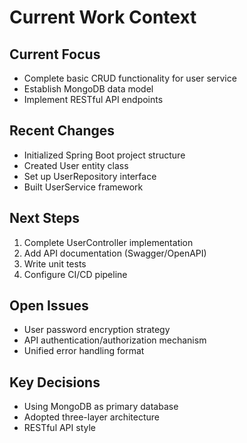 # Current Work Context

## Current Focus
- Complete basic CRUD functionality for user service
- Establish MongoDB data model
- Implement RESTful API endpoints

## Recent Changes
- Initialized Spring Boot project structure
- Created User entity class
- Set up UserRepository interface
- Built UserService framework

## Next Steps
1. Complete UserController implementation
2. Add API documentation (Swagger/OpenAPI)
3. Write unit tests
4. Configure CI/CD pipeline

## Open Issues
- User password encryption strategy
- API authentication/authorization mechanism
- Unified error handling format

## Key Decisions
- Using MongoDB as primary database
- Adopted three-layer architecture
- RESTful API style
